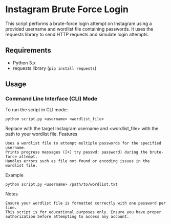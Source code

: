 # Instagram Brute Force Login

This script performs a brute-force login attempt on Instagram using a provided username and wordlist file containing passwords. It uses the requests library to send HTTP requests and simulate login attempts.

## Requirements

- Python 3.x
- requests library (`pip install requests`)

## Usage

### Command Line Interface (CLI) Mode

To run the script in CLI mode:

```
python script.py <username> <wordlist_file>
```

Replace <username> with the target Instagram username and <wordlist_file> with the path to your wordlist file.
Features

    Uses a wordlist file to attempt multiple passwords for the specified username.
    Prints progress messages ([+] try passwd: password) during the brute-force attempt.
    Handles errors such as file not found or encoding issues in the wordlist file.

Example

```
python script.py <username> /path/to/wordlist.txt
```

Notes

    Ensure your wordlist file is formatted correctly with one password per line.
    This script is for educational purposes only. Ensure you have proper authorization before attempting to access any account.
